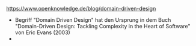 https://www.openknowledge.de/blog/domain-driven-design

- Begriff "Domain Driven Design" hat den Ursprung in dem Buch "Domain-Driven Design: Tackling Complexity in the Heart of Software" von Eric Evans (2003)
- 